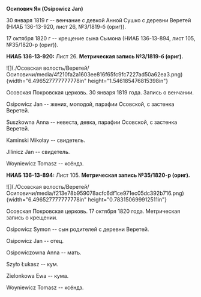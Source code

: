 **Осипович Ян (Osipowicz Jan)**

30 января 1819 г -- венчание с девкой Анной Сушко с деревни Веретей
(НИАБ 136-13-920, лист 26, №3/1819-б (ориг)).

17 октября 1820 г -- крещение сына Сымона (НИАБ 136-13-894, лист 105,
№35/1820-р (ориг)).

**НИАБ 136-13-920:** Лист 26. **Метрическая запись №3/1819-б (ориг).**

![](./Осовская волость/Веретей/Осиповичи/media/4f210fa2a1603ee816f65fc9fc7227ad50a62ea3.png){width="6.496527777777778in"
height="1.546185476815398in"}

Осовская Покровская церковь. 30 января 1819 года. Запись о венчании.

Osipowicz Jan -- жених, молодой, парафии Осовской, с застенка Веретей.

Suszkowna Anna -- невеста, девка, парафии Осовской, с застенка Веретей.

Kaminski Mikołay -- свидетель.

Jllinicz Jan -- свидетель.

Woyniewicz Tomasz -- ксёндз.

**НИАБ 136-13-894:** Лист 105. **Метрическая запись №35/1820-р (ориг).**

![](./Осовская волость/Веретей/Осиповичи/media/f213e78b959078acfc6df1ce971ec05dc392b716.png){width="6.496527777777778in"
height="0.783150699912511in"}

Осовская Покровская церковь. 17 октября 1820 года. Метрическая запись о
крещении.

Osipowicz Symon -- сын родителей с деревни Веретей.

Osipowicz Jan -- отец.

Osipowiczowna Anna -- мать.

Szyło Łukasz -- кум.

Zielonkowa Ewa -- кума.

Woyniewicz Tomasz -- ксёндз.
